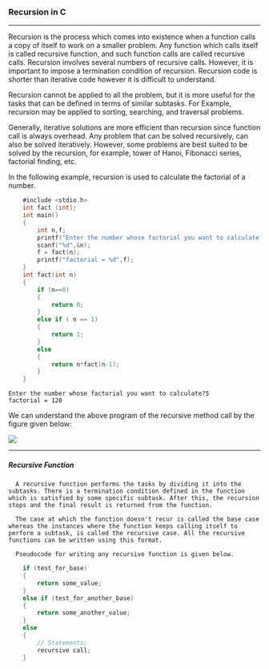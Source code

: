 ### Recursion in C

----

Recursion is the process which comes into existence when a function calls a copy of itself to work on a smaller problem. Any function which calls itself is called recursive function, and such function calls are called recursive calls. Recursion involves several numbers of recursive calls. However, it is important to impose a termination condition of recursion. Recursion code is shorter than iterative code however it is difficult to understand.

Recursion cannot be applied to all the problem, but it is more useful for the tasks that can be defined in terms of similar subtasks. For Example, recursion may be applied to sorting, searching, and traversal problems.

Generally, iterative solutions are more efficient than recursion since function call is always overhead. Any problem that can be solved recursively, can also be solved iteratively. However, some problems are best suited to be solved by the recursion, for example, tower of Hanoi, Fibonacci series, factorial finding, etc.

In the following example, recursion is used to calculate the factorial of a number.
```objectivec
    #include <stdio.h>  
    int fact (int);  
    int main()  
    {  
        int n,f;  
        printf("Enter the number whose factorial you want to calculate?");  
        scanf("%d",&n);  
        f = fact(n);  
        printf("factorial = %d",f);  
    }  
    int fact(int n)  
    {  
        if (n==0)  
        {  
            return 0;  
        }  
        else if ( n == 1)  
        {  
            return 1;  
        }  
        else   
        {  
            return n*fact(n-1);  
        }  
    }  
```

```
Enter the number whose factorial you want to calculate?5
factorial = 120 
```



We can understand the above program of the recursive method call by the figure given below:

![](https://static.javatpoint.com/cpages/images/recursion.png)

------

##### Recursive Function
      
      A recursive function performs the tasks by dividing it into the subtasks. There is a termination condition defined in the function which is satisfied by some specific subtask. After this, the recursion stops and the final result is returned from the function.
      
      The case at which the function doesn't recur is called the base case whereas the instances where the function keeps calling itself to perform a subtask, is called the recursive case. All the recursive functions can be written using this format.
      
      Pseudocode for writing any recursive function is given below.
      
```objectivec
    if (test_for_base)  
    {  
        return some_value;  
    }  
    else if (test_for_another_base)  
    {  
        return some_another_value;  
    }  
    else  
    {  
        // Statements;  
        recursive call;  
    }  
```


